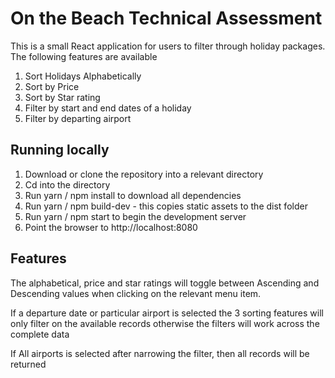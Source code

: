 # On the Beach Technical Assessment

This is a small React application for users to filter through holiday packages. The following features are available

1. Sort Holidays Alphabetically
2. Sort by Price
3. Sort by Star rating
4. Filter by start and end dates of a holiday
5. Filter by departing airport

## Running locally 

1. Download or clone the repository into a relevant directory
2. Cd into the directory 
3. Run yarn / npm install to download all dependencies
4. Run yarn / npm build-dev - this copies static assets to the dist folder
5. Run yarn / npm start to begin the development server 
6. Point the browser to http://localhost:8080

## Features

The alphabetical, price and star ratings will toggle between Ascending and Descending values when clicking on the relevant menu item.

If a departure date or particular airport is selected the 3 sorting features will only filter on the available records otherwise the filters will work across the complete data 

If All airports is selected after narrowing the filter, then all records will be returned

